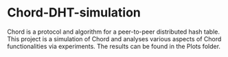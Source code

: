 # Chord-DHT-simulation
Chord is a protocol and algorithm for a peer-to-peer distributed hash table. This project is a simulation of Chord and analyses various aspects of Chord functionalities via experiments. The results can be found in the Plots folder.

